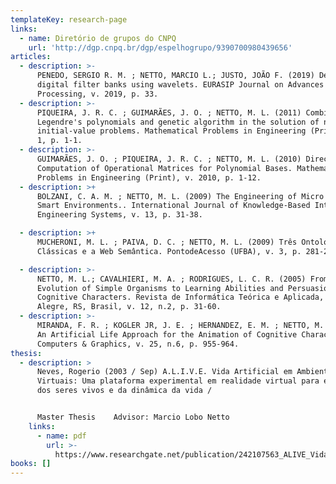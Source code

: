 ```yaml
---
templateKey: research-page
links:
  - name: Diretório de grupos do CNPQ
    url: 'http://dgp.cnpq.br/dgp/espelhogrupo/9390700980439656'
articles:
  - description: >-
      PENEDO, SERGIO R. M. ; NETTO, MARCIO L.; JUSTO, JOÃO F. (2019) Designing
      digital filter banks using wavelets. EURASIP Journal on Advances in Signal
      Processing, v. 2019, p. 33.
  - description: >-
      PIQUEIRA, J. R. C. ; GUIMARÃES, J. O. ; NETTO, M. L. (2011) Combining
      Legendre's polynomials and genetic algorithm in the solution of nonlinear
      initial-value problems. Mathematical Problems in Engineering (Print), v.
      1, p. 1-1.
  - description: >-
      GUIMARÃES, J. O. ; PIQUEIRA, J. R. C. ; NETTO, M. L. (2010) Direct
      Computation of Operational Matrices for Polynomial Bases. Mathematical
      Problems in Engineering (Print), v. 2010, p. 1-12.
  - description: >+
      BOLZANI, C. A. M. ; NETTO, M. L. (2009) The Engineering of Micro Agents in
      Smart Environments.. International Journal of Knowledge-Based Intelligent
      Engineering Systems, v. 13, p. 31-38.

  - description: >+
      MUCHERONI, M. L. ; PAIVA, D. C. ; NETTO, M. L. (2009) Três Ontologias
      Clássicas e a Web Semântica. PontodeAcesso (UFBA), v. 3, p. 281-298.

  - description: >-
      NETTO, M. L.; CAVALHIERI, M. A. ; RODRIGUES, L. C. R. (2005) From Genetic
      Evolution of Simple Organisms to Learning Abilities and Persuasion on
      Cognitive Characters. Revista de Informática Teórica e Aplicada, Porto
      Alegre, RS, Brasil, v. 12, n.2, p. 31-60.
  - description: >-
      MIRANDA, F. R. ; KOGLER JR, J. E. ; HERNANDEZ, E. M. ; NETTO, M. L. (2001)
      An Artificial Life Approach for the Animation of Cognitive Characters.
      Computers & Graphics, v. 25, n.6, p. 955-964.
thesis:
  - description: >
      Neves, Rogerio (2003 / Sep) A.L.I.V.E. Vida Artificial em Ambientes
      Virtuais: Uma plataforma experimental em realidade virtual para estudos
      dos seres vivos e da dinâmica da vida /


      Master Thesis    Advisor: Marcio Lobo Netto
    links:
      - name: pdf
        url: >-
          https://www.researchgate.net/publication/242107563_ALIVE_Vida_Artificial_em_Ambientes_Virtuais_Uma_plataforma_experimental_em_realidade_virtual_para_estudos_dos_seres_vivos_e_da_dinamica_da_vida
books: []
---
```


